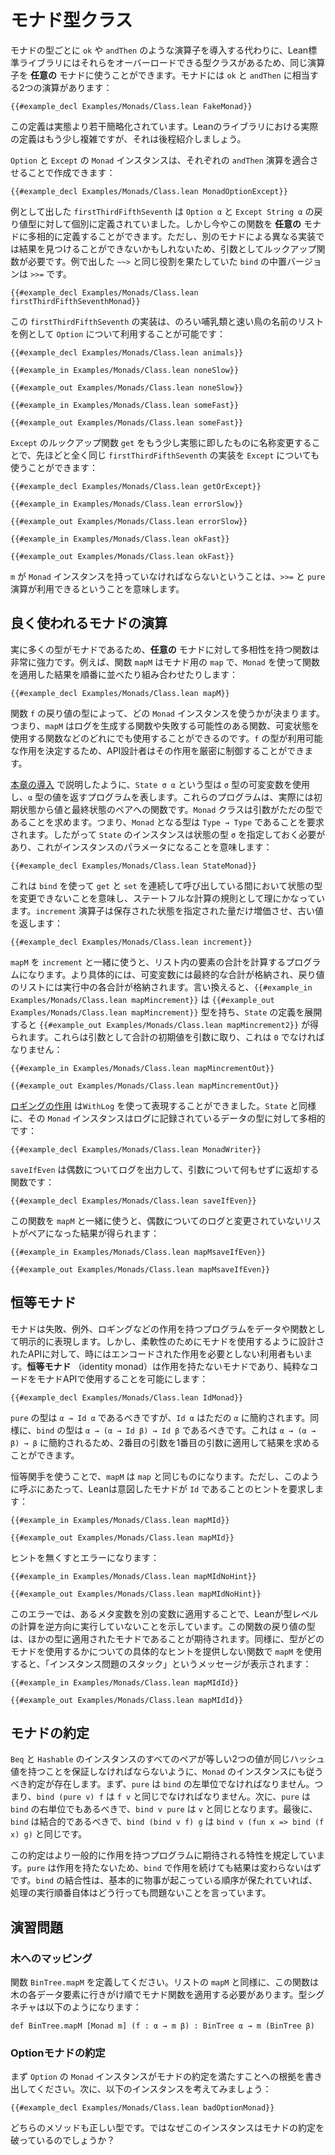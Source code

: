 <!--
# The Monad Type Class
-->

# モナド型クラス

<!--
Rather than having to import an operator like `ok` or `andThen` for each type that is a monad, the Lean standard library contains a type class that allow them to be overloaded, so that the same operators can be used for _any_ monad.
Monads have two operations, which are the equivalent of `ok` and `andThen`:
-->

モナドの型ごとに `ok` や `andThen` のような演算子を導入する代わりに、Lean標準ライブラリにはそれらをオーバーロードできる型クラスがあるため、同じ演算子を **任意の** モナドに使うことができます。モナドには `ok` と `andThen` に相当する2つの演算があります：

```lean
{{#example_decl Examples/Monads/Class.lean FakeMonad}}
```
<!--
This definition is slightly simplified.
The actual definition in the Lean library is somewhat more involved, and will be presented later.
-->

この定義は実態より若干簡略化されています。Leanのライブラリにおける実際の定義はもう少し複雑ですが、それは後程紹介しましょう。

<!--
The `Monad` instances for `Option` and `Except` can be created by adapting the definitions of their respective `andThen` operations:
-->

`Option` と `Except` の `Monad` インスタンスは、それぞれの `andThen` 演算を適合させることで作成できます：

```lean
{{#example_decl Examples/Monads/Class.lean MonadOptionExcept}}
```

<!--
As an example, `firstThirdFifthSeventh` was defined separately for `Option α` and `Except String α` return types.
Now, it can be defined polymorphically for _any_ monad.
It does, however, require a lookup function as an argument, because different monads might fail to find a result in different ways.
The infix version of `bind` is `>>=`, which plays the same role as `~~>` in the examples.
-->

例として出した `firstThirdFifthSeventh` は `Option α` と `Except String α` の戻り値型に対して個別に定義されていました。しかし今やこの関数を **任意の** モナドに多相的に定義することができます。ただし、別のモナドによる異なる実装では結果を見つけることができないかもしれないため、引数としてルックアップ関数が必要です。例で出した `~~>` と同じ役割を果たしていた `bind` の中置バージョンは `>>=` です。

```lean
{{#example_decl Examples/Monads/Class.lean firstThirdFifthSeventhMonad}}
```

<!--
Given example lists of slow mammals and fast birds, this implementation of `firstThirdFifthSeventh` can be used with `Option`:
-->

この `firstThirdFifthSeventh` の実装は、のろい哺乳類と速い鳥の名前のリストを例として `Option` について利用することが可能です：

```lean
{{#example_decl Examples/Monads/Class.lean animals}}

{{#example_in Examples/Monads/Class.lean noneSlow}}
```
```output info
{{#example_out Examples/Monads/Class.lean noneSlow}}
```
```lean
{{#example_in Examples/Monads/Class.lean someFast}}
```
```output info
{{#example_out Examples/Monads/Class.lean someFast}}
```

<!--
After renaming `Except`'s lookup function `get` to something more specific, the very same  implementation of `firstThirdFifthSeventh` can be used with `Except` as well:
-->

`Except` のルックアップ関数 `get` をもう少し実態に即したものに名称変更することで、先ほどと全く同じ `firstThirdFifthSeventh` の実装を `Except` についても使うことができます：

```lean
{{#example_decl Examples/Monads/Class.lean getOrExcept}}

{{#example_in Examples/Monads/Class.lean errorSlow}}
```
```output info
{{#example_out Examples/Monads/Class.lean errorSlow}}
```
```lean
{{#example_in Examples/Monads/Class.lean okFast}}
```
```output info
{{#example_out Examples/Monads/Class.lean okFast}}
```
<!--
The fact that `m` must have a `Monad` instance means that the `>>=` and `pure` operations are available.
-->

`m` が `Monad` インスタンスを持っていなければならないということは、`>>=` と `pure` 演算が利用できるということを意味します。

<!--
## General Monad Operations
-->

## 良く使われるモナドの演算

<!--
Because many different types are monads, functions that are polymorphic over _any_ monad are very powerful.
For example, the function `mapM` is a version of `map` that uses a `Monad` to sequence and combine the results of applying a function:
-->

実に多くの型がモナドであるため、**任意の** モナドに対して多相性を持つ関数は非常に強力です。例えば、関数 `mapM` はモナド用の `map` で、`Monad` を使って関数を適用した結果を順番に並べたり組み合わせたりします：

```lean
{{#example_decl Examples/Monads/Class.lean mapM}}
```
<!--
The return type of the function argument `f` determines which `Monad` instance will be used.
In other words, `mapM` can be used for functions that produce logs, for functions that can fail, or for functions that use mutable state.
Because `f`'s type determines the available effects, they can be tightly controlled by API designers.
-->

関数 `f` の戻り値の型によって、どの `Monad` インスタンスを使うかが決まります。つまり、`mapM` はログを生成する関数や失敗する可能性のある関数、可変状態を使用する関数などのどれにでも使用することができるのです。`f` の型が利用可能な作用を決定するため、API設計者はその作用を厳密に制御することができます。

<!--
As described in [this chapter's introduction](../monads.md#numbering-tree-nodes), `State σ α` represents programs that make use of a mutable variable of type `σ` and return a value of type `α`.
These programs are actually functions from a starting state to a pair of a value and a final state.
The `Monad` class requires that its parameter expect a single type argument—that is, it should be a `Type → Type`.
This means that the instance for `State` should mention the state type `σ`, which becomes a parameter to the instance:
-->

[本章の導入](../monads.md#numbering-tree-nodes) で説明したように、`State σ α` という型は `σ` 型の可変変数を使用し、`α` 型の値を返すプログラムを表します。これらのプログラムは、実際には初期状態から値と最終状態のペアへの関数です。`Monad` クラスは引数がただの型であることを求めます。つまり、`Monad` となる型は `Type → Type` であることを要求されます。したがって `State` のインスタンスは状態の型 `σ` を指定しておく必要があり、これがインスタンスのパラメータになることを意味します：

```lean
{{#example_decl Examples/Monads/Class.lean StateMonad}}
```
<!--
This means that the type of the state cannot change between calls to `get` and `set` that are sequenced using `bind`, which is a reasonable rule for stateful computations.
The operator `increment` increases a saved state by a given amount, returning the old value:
-->

これは `bind` を使って `get` と `set` を連続して呼び出している間において状態の型を変更できないことを意味し、ステートフルな計算の規則として理にかなっています。`increment` 演算子は保存された状態を指定された量だけ増価させ、古い値を返します：

```lean
{{#example_decl Examples/Monads/Class.lean increment}}
```

<!--
Using `mapM` with `increment` results in a program that computes the sum of the entries in a list.
More specifically, the mutable variable contains the sum so far, while the resulting list contains a running sum.
In other words, `{{#example_in Examples/Monads/Class.lean mapMincrement}}` has type `{{#example_out Examples/Monads/Class.lean mapMincrement}}`, and expanding the definition of `State` yields `{{#example_out Examples/Monads/Class.lean mapMincrement2}}`.
It takes an initial sum as an argument, which should be `0`:
-->

`mapM` を `increment` と一緒に使うと、リスト内の要素の合計を計算するプログラムになります。より具体的には、可変変数には最終的な合計が格納され、戻り値のリストには実行中の各合計が格納されます。言い換えると、`{{#example_in Examples/Monads/Class.lean mapMincrement}}` は `{{#example_out Examples/Monads/Class.lean mapMincrement}}` 型を持ち、`State` の定義を展開すると `{{#example_out Examples/Monads/Class.lean mapMincrement2}}` が得られます。これらは引数として合計の初期値を引数に取り、これは `0` でなければなりません：

```lean
{{#example_in Examples/Monads/Class.lean mapMincrementOut}}
```
```output info
{{#example_out Examples/Monads/Class.lean mapMincrementOut}}
```

<!--
A [logging effect](../monads.md#logging) can be represented using `WithLog`.
Just like `State`, its `Monad` instance is polymorphic with respect to the type of the logged data:
-->

[ロギングの作用](../monads.md#logging) は`WithLog` を使って表現することができました。`State` と同様に、その `Monad` インスタンスはログに記録されているデータの型に対して多相的です：

```lean
{{#example_decl Examples/Monads/Class.lean MonadWriter}}
```
<!--
`saveIfEven` is a function that logs even numbers but returns its argument unchanged:
-->

`saveIfEven` は偶数についてログを出力して、引数について何もせずに返却する関数です：

```lean
{{#example_decl Examples/Monads/Class.lean saveIfEven}}
```
<!--
Using this function with `mapM` results in a log containing even numbers paired with an unchanged input list:
-->

この関数を `mapM` と一緒に使うと、偶数についてのログと変更されていないリストがペアになった結果が得られます：

```lean
{{#example_in Examples/Monads/Class.lean mapMsaveIfEven}}
```
```output info
{{#example_out Examples/Monads/Class.lean mapMsaveIfEven}}
```



<!--
## The Identity Monad
-->

## 恒等モナド

<!--
Monads encode programs with effects, such as failure, exceptions, or logging, into explicit representations as data and functions.
Sometimes, however, an API will be written to use a monad for flexibility, but the API's client may not require any encoded effects.
The _identity monad_ is a monad that has no effects, and allows pure code to be used with monadic APIs:
-->

モナドは失敗、例外、ロギングなどの作用を持つプログラムをデータや関数として明示的に表現します。しかし、柔軟性のためにモナドを使用するように設計されたAPIに対して、時にはエンコードされた作用を必要としない利用者もいます。**恒等モナド** （identity monad）は作用を持たないモナドであり、純粋なコードをモナドAPIで使用することを可能にします：

```lean
{{#example_decl Examples/Monads/Class.lean IdMonad}}
```
<!--
The type of `pure` should be `α → Id α`, but `Id α` reduces to just `α`.
Similarly, the type of `bind` should be `α → (α → Id β) → Id β`.
Because this reduces to `α → (α → β) → β`, the second argument can be applied to the first to find the result.
-->

`pure` の型は `α → Id α` であるべきですが、`Id α` はただの `α` に簡約されます。同様に、`bind` の型は `α → (α → Id β) → Id β` であるべきです。これは `α → (α → β) → β` に簡約されるため、2番目の引数を1番目の引数に適用して結果を求めることができます。

<!--
With the identity monad, `mapM` becomes equivalent to `map`.
To call it this way, however, Lean requires a hint that the intended monad is `Id`:
-->

恒等関手を使うことで、`mapM` は `map` と同じものになります。ただし、このように呼ぶにあたって、Leanは意図したモナドが `Id` であることのヒントを要求します：

```lean
{{#example_in Examples/Monads/Class.lean mapMId}}
```
```output info
{{#example_out Examples/Monads/Class.lean mapMId}}
```
<!--
Omitting the hint results in an error:
-->

ヒントを無くすとエラーになります：

```lean
{{#example_in Examples/Monads/Class.lean mapMIdNoHint}}
```
```output error
{{#example_out Examples/Monads/Class.lean mapMIdNoHint}}
```
<!--
In this error, the application of one metavariable to another indicates that Lean doesn't run the type-level computation backwards.
The return type of the function is expected to be the monad applied to some other type.
Similarly, using `mapM` with a function whose type doesn't provide any specific hints about which monad is to be used results in an "instance problem stuck" message:
-->

このエラーでは、あるメタ変数を別の変数に適用することで、Leanが型レベルの計算を逆方向に実行していないことを示しています。この関数の戻り値の型は、ほかの型に適用されたモナドであることが期待されます。同様に、型がどのモナドを使用するかについての具体的なヒントを提供しない関数で `mapM` を使用すると、「インスタンス問題のスタック」というメッセージが表示されます：

```lean
{{#example_in Examples/Monads/Class.lean mapMIdId}}
```
```output error
{{#example_out Examples/Monads/Class.lean mapMIdId}}
```


<!--
## The Monad Contract
-->

## モナドの約定

<!--
Just as every pair of instances of `BEq` and `Hashable` should ensure that any two equal values have the same hash, there is a contract that each instance of `Monad` should obey.
First, `pure` should be a left identity of `bind`.
That is, `bind (pure v) f` should be the same as `f v`.
Secondly, `pure` should be a right identity of `bind`, so `bind v pure` is the same as `v`.
Finally, `bind` should be associative, so `bind (bind v f) g` is the same as `bind v (fun x => bind (f x) g)`.
-->

`Beq` と `Hashable` のインスタンスのすべてのペアが等しい2つの値が同じハッシュ値を持つことを保証しなければならないように、`Monad` のインスタンスにも従うべき約定が存在します。まず、`pure` は `bind` の左単位でなければなりません。つまり、`bind (pure v) f` は `f v` と同じでなければなりません。次に、`pure` は `bind` の右単位でもあるべきで、`bind v pure` は `v` と同じとなります。最後に、`bind` は結合的であるべきで、`bind (bind v f) g` は `bind v (fun x => bind (f x) g)` と同じです。

<!--
This contract specifies the expected properties of programs with effects more generally.
Because `pure` has no effects, sequencing its effects with `bind` shouldn't change the result.
The associative property of `bind` basically says that the sequencing bookkeeping itself doesn't matter, so long as the order in which things are happening is preserved.
-->

この約定はより一般的に作用を持つプログラムに期待される特性を規定しています。`pure` は作用を持たないため、`bind` で作用を続けても結果は変わらないはずです。`bind` の結合性は、基本的に物事が起こっている順序が保たれていれば、処理の実行順番自体はどう行っても問題ないことを言っています。

<!--
## Exercises
-->

## 演習問題

<!--
### Mapping on a Tree
-->

### 木へのマッピング

<!--
Define a function `BinTree.mapM`.
By analogy to `mapM` for lists, this function should apply a monadic function to each data entry in a tree, as a preorder traversal.
The type signature should be:
-->

関数 `BinTree.mapM` を定義してください。リストの `mapM` と同様に、この関数は木の各データ要素に行きがけ順でモナド関数を適用する必要があります。型シグネチャは以下のようになります：

```
def BinTree.mapM [Monad m] (f : α → m β) : BinTree α → m (BinTree β)
```


<!--
### The Option Monad Contract
-->

### Optionモナドの約定

<!--
First, write a convincing argument that the `Monad` instance for `Option` satisfies the monad contract.
Then, consider the following instance:
-->

まず `Option` の `Monad` インスタンスがモナドの約定を満たすことへの根拠を書き出してください。次に、以下のインスタンスを考えてみましょう：

```lean
{{#example_decl Examples/Monads/Class.lean badOptionMonad}}
```
<!--
Both methods have the correct type.
Why does this instance violate the monad contract?
-->

どちらのメソッドも正しい型です。ではなぜこのインスタンスはモナドの約定を破っているのでしょうか？

